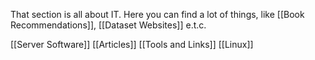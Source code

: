 That section is all about IT. Here you can find a lot of things, like [[Book Recommendations]], [[Dataset Websites]] e.t.c.

[[Server Software]]
[[Articles]]
[[Tools and Links]]
[[Linux]]
